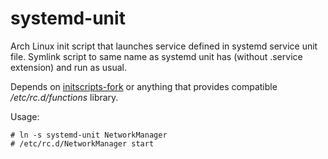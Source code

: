 systemd-unit
============

Arch Linux init script that launches service defined in systemd service unit file.
Symlink script to same name as systemd unit has (without .service extension) and run as usual.

Depends on <a href="https://aur.archlinux.org/packages/initscripts-fork/">initscripts-fork</a> or anything that provides compatible _/etc/rc.d/functions_ library.


Usage: 
```
# ln -s systemd-unit NetworkManager
# /etc/rc.d/NetworkManager start
```
